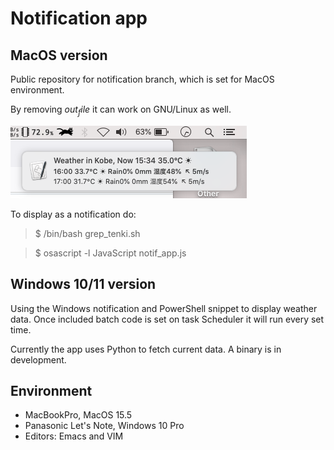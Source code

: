 # Notification app

## MacOS version
Public repository for notification branch, which is set for MacOS environment.

By removing $out_file$ it can work on GNU/Linux as well.

![Screenshot](getTenki_1534.png)

To display as a notification do:<br>

> $ /bin/bash grep_tenki.sh<br>

> $ osascript -l JavaScript notif_app.js

## Windows 10/11 version
Using the Windows notification and PowerShell snippet to display weather data. Once included batch code is set on task Scheduler it will run every set time.

Currently the app uses Python to fetch current data. A binary is in development.
 
## Environment
- MacBookPro, MacOS 15.5
- Panasonic Let's Note, Windows 10 Pro
- Editors: Emacs and VIM
